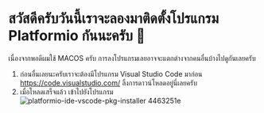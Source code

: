 # สวัสดีครับวันนี้เราจะลองมาติดตั้งโปรแกรม Platformio กันนะครับ 🌟
เนื่องจากพอดีผมใช้ MACOS ครับ การลงโปรแกรมเลยอาจจะแตกต่างจากคนอื่นบ้างไปดูกันเลยครับ
1. ก่อนอื่นเลยนะครับเราจะต้องมีโปรแกรม Visual Studio Code มาก่อน
https://code.visualstudio.com/
ลิ้งการดาวน์โหลดอยู่นี่เลยครับ
2. เมื่อโหลดเสร็จแล้ว เข้าไปยังโปรแกรม
![platformio-ide-vscode-pkg-installer 4463251e](https://user-images.githubusercontent.com/88340264/153744528-af458e89-1316-4441-b1c0-1981c1dc5c17.png)
